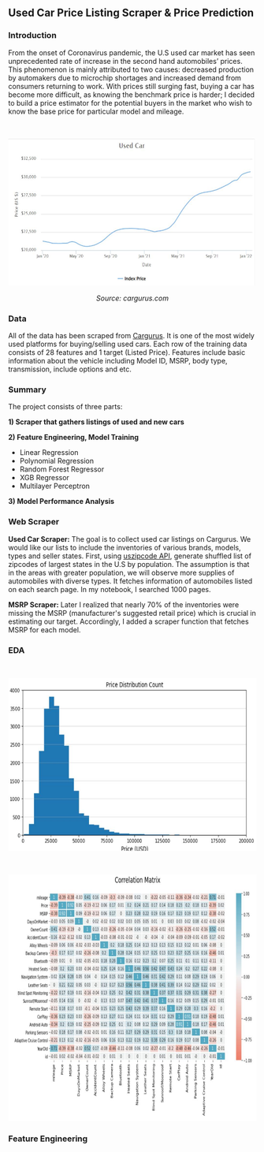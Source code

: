 ## Used Car Price Listing Scraper & Price Prediction ##

### Introduction

From the onset of Coronavirus pandemic, the U.S used car market has seen unprecedented rate of increase in the second hand automobiles’ prices. This phenomenon is mainly attributed to two causes: decreased production by automakers due to microchip shortages and increased demand from consumers returning to work. With prices still surging fast, buying a car has become more difficult, as knowing the benchmark price is harder; I decided to build a price estimator for the potential buyers in the market who wish to know the base price for particular model and mileage.

&nbsp;
<p align="center">
  <img src="images/used_car_price.JPG" width="600" height="300">
</p>
<p align="center">  
  <em>Source: cargurus.com</em>
</p>

### Data 

All of the data has been scraped from [Cargurus](cargurus.com). It is one of the most widely used platforms for buying/selling used cars. 
Each row of the training data consists of 28 features and 1 target (Listed Price). Features include basic information about the vehicle including Model ID, MSRP, body type, transmission, include options and etc. 

### Summary

The project consists of three parts:

**1) Scraper that gathers listings of used and new cars**

**2) Feature Engineering, Model Training**
* Linear Regression
* Polynomial Regression
* Random Forest Regressor
* XGB Regressor
* Multilayer Perceptron

**3) Model Performance Analysis**


### Web Scraper 

**Used Car Scraper:** The goal is to collect used car listings on Cargurus. We would like our lists to include the inventories of various brands, models, types and seller states. First, using [uszipcode API](https://uszipcode.readthedocs.io/index.html), generate shuffled list of zipcodes of largest states in the U.S by population. The assumption is that in the areas with greater population, we will observe more supplies of automobiles with diverse types. It fetches information of automobiles listed on each search page. In my notebook, I searched 1000 pages.

**MSRP Scraper:** Later I realized that nearly 70% of the inventories were missing the MSRP (manufacturer's suggested retail price) which is crucial in estimating our target. Accordingly, I added a scraper function that fetches MSRP for each model. 

### EDA

&nbsp;
<p align="center">
  <img src="images/used_car_range.JPG" width="700" height="350">
</p>

&nbsp;
<p align="center">
  <img src="images/used_car_corr.JPG" width="800" height="500">
</p>

### Feature Engineering
